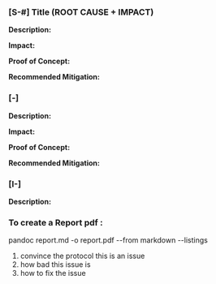 ### [S-#] Title (ROOT CAUSE + IMPACT)

**Description:** 

**Impact:** 

**Proof of Concept:**

**Recommended Mitigation:** 

### [-] 

**Description:** 

**Impact:** 

**Proof of Concept:**

**Recommended Mitigation:** 

### [I-] 

**Description:** 


### To create a Report pdf :
pandoc report.md -o report.pdf --from markdown --listings

1. convince the protocol this is an issue 
2. how bad this issue is
3. how to fix the issue